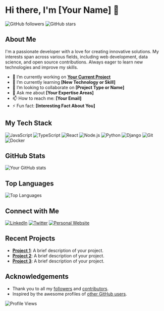 # Hi there, I'm [Your Name] 👋

![GitHub followers](https://img.shields.io/github/followers/yourusername?label=Follow&style=social) ![GitHub stars](https://img.shields.io/github/stars/yourusername?style=social)

## About Me

I'm a passionate developer with a love for creating innovative solutions. My interests span across various fields, including web development, data science, and open source contributions. Always eager to learn new technologies and improve my skills.

- 🔭 I’m currently working on **[Your Current Project](https://github.com/yourusername/yourcurrentproject)**
- 🌱 I’m currently learning **[New Technology or Skill]**
- 👯 I’m looking to collaborate on **[Project Type or Name]**
- 💬 Ask me about **[Your Expertise Areas]**
- 📫 How to reach me: **[Your Email]**
- ⚡ Fun fact: **[Interesting Fact About You]**

## My Tech Stack

![JavaScript](https://img.shields.io/badge/-JavaScript-333333?style=flat&logo=javascript)
![TypeScript](https://img.shields.io/badge/-TypeScript-333333?style=flat&logo=typescript)
![React](https://img.shields.io/badge/-React-333333?style=flat&logo=react)
![Node.js](https://img.shields.io/badge/-Node.js-333333?style=flat&logo=node.js)
![Python](https://img.shields.io/badge/-Python-333333?style=flat&logo=python)
![Django](https://img.shields.io/badge/-Django-333333?style=flat&logo=django)
![Git](https://img.shields.io/badge/-Git-333333?style=flat&logo=git)
![Docker](https://img.shields.io/badge/-Docker-333333?style=flat&logo=docker)

## GitHub Stats

![Your GitHub stats](https://github-readme-stats.vercel.app/api?username=yourusername&show_icons=true&hide_border=true&count_private=true&theme=radical)

## Top Languages

![Top Languages](https://github-readme-stats.vercel.app/api/top-langs/?username=yourusername&layout=compact&hide_border=true&theme=radical)

## Connect with Me

[![LinkedIn](https://img.shields.io/badge/-LinkedIn-0077B5?style=flat&logo=linkedin)](https://www.linkedin.com/in/yourprofile/)
[![Twitter](https://img.shields.io/badge/-Twitter-1DA1F2?style=flat&logo=twitter&logoColor=white)](https://twitter.com/yourusername)
[![Personal Website](https://img.shields.io/badge/-Website-333333?style=flat&logo=wordpress)](https://yourwebsite.com)

## Recent Projects

- [**Project 1**](https://github.com/yourusername/project1): A brief description of your project.
- [**Project 2**](https://github.com/yourusername/project2): A brief description of your project.
- [**Project 3**](https://github.com/yourusername/project3): A brief description of your project.

## Acknowledgements

- Thank you to all my [followers](https://github.com/yourusername?tab=followers) and [contributors](https://github.com/yourusername?tab=contributions).
- Inspired by the awesome profiles of [other GitHub users](https://github.com/). 

![Profile Views](https://komarev.com/ghpvc/?username=yourusername&color=brightgreen)
